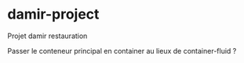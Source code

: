 # damir-project
Projet damir restauration

Passer le conteneur principal en container au lieux de container-fluid ?

